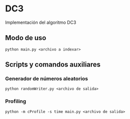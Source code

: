 # DC3

Implementación del algoritmo DC3

## Modo de uso

~~~{.bash}
python main.py <archivo a indexar>
~~~

## Scripts y comandos auxiliares

### Generador de números aleatorios

~~~{.bash}
python randomWriter.py <archivo de salida>
~~~

### Profiling

~~~{.bash}
python -m cProfile -s time main.py <archivo de salida>
~~~
